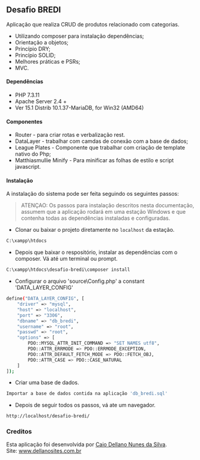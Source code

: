 ## Desafio BREDI
Aplicação que realiza CRUD de produtos relacionado com categorias.
* Utilizando composer para instalação dependências;
* Orientação a objetos;
* Princípio DRY;
* Princípio SOLID;
* Melhores práticas e PSRs;
* MVC.

#### Dependências
* PHP 7.3.11
* Apache Server 2.4 +
* Ver 15.1 Distrib 10.1.37-MariaDB, for Win32 (AMD64)

#### Componentes
* Router - para criar rotas e verbalização rest.
* DataLayer - trabalhar com camdas de conexão com a base de dados;
* League Plates - Componente que trabalhar com criação de template nativo do Php;
* Matthiasmullie Minify - Para minificar as folhas de estilo e script javascript.

#### Instalação
A instalação do sistema pode ser feita seguindo os seguintes passos:
> ATENÇAO: Os passos para instalação descritos nesta documentação, assumem que a aplicação rodará em uma estação Windows e que contenha todas as dependências instaladas e configuradas.

* Clonar ou baixar o projeto diretamente no `localhost` da estação.
```bash
C:\xampp\htdocs
```
* Depois que baixar o respositório, instalar as dependências com o composer. Vá até um terminal ou prompt.
```bash
C:\xampp\htdocs\desafio-bredi\composer install
```
* Configurar o arquivo 'source\Config.php' a constant 'DATA_LAYER_CONFIG'
```bash
define("DATA_LAYER_CONFIG", [
    "driver" => "mysql",
    "host" => "localhost",
    "port" => "3306",
    "dbname" => "db_bredi",
    "username" => "root",
    "passwd" => "root",
    "options" => [
        PDO::MYSQL_ATTR_INIT_COMMAND => "SET NAMES utf8",
        PDO::ATTR_ERRMODE => PDO::ERRMODE_EXCEPTION,
        PDO::ATTR_DEFAULT_FETCH_MODE => PDO::FETCH_OBJ,
        PDO::ATTR_CASE => PDO::CASE_NATURAL
    ]
]);
```
* Criar uma base de dados. 
```bash
Importar a base de dados contida na aplicação 'db_bredi.sql'
```

* Depois de seguir todos os passos, vá ate um navegador.
```bash
http://localhost/desafio-bredi/
```
### Creditos
Esta aplicação foi desenvolvida por [Caio Dellano Nunes da Silva](mailto:bladellano@gmail.com).
<br>
Site: www.dellanosites.com.br
